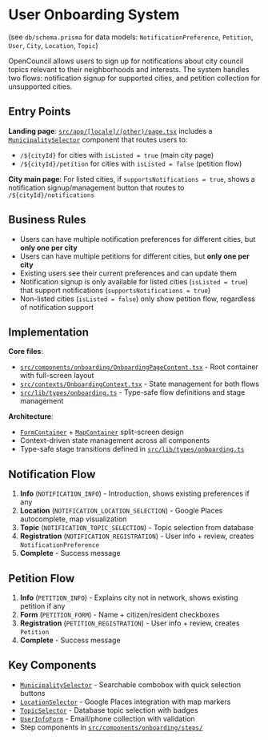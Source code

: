 # User Onboarding System

(see `db/schema.prisma` for data models: `NotificationPreference`, `Petition`, `User`, `City`, `Location`, `Topic`)

OpenCouncil allows users to sign up for notifications about city council topics relevant to their neighborhoods and interests. The system handles two flows: notification signup for supported cities, and petition collection for unsupported cities.

## Entry Points

**Landing page**: [`src/app/[locale]/(other)/page.tsx`](/src/app/[locale]/(other)/page.tsx) includes a [`MunicipalitySelector`](/src/components/onboarding/selectors/MunicipalitySelector.tsx) component that routes users to:
- `/${cityId}` for cities with `isListed = true` (main city page)
- `/${cityId}/petition` for cities with `isListed = false` (petition flow)

**City main page**: For listed cities, if `supportsNotifications = true`, shows a notification signup/management button that routes to `/${cityId}/notifications`

## Business Rules

- Users can have multiple notification preferences for different cities, but **only one per city**
- Users can have multiple petitions for different cities, but **only one per city**
- Existing users see their current preferences and can update them
- Notification signup is only available for listed cities (`isListed = true`) that support notifications (`supportsNotifications = true`)
- Non-listed cities (`isListed = false`) only show petition flow, regardless of notification support

## Implementation

**Core files**:
- [`src/components/onboarding/OnboardingPageContent.tsx`](/src/components/onboarding/OnboardingPageContent.tsx) - Root container with full-screen layout
- [`src/contexts/OnboardingContext.tsx`](/src/contexts/OnboardingContext.tsx) - State management for both flows
- [`src/lib/types/onboarding.ts`](/src/lib/types/onboarding.ts) - Type-safe flow definitions and stage management

**Architecture**:
- [`FormContainer`](/src/components/onboarding/containers/FormContainer.tsx) + [`MapContainer`](/src/components/onboarding/containers/MapContainer.tsx) split-screen design
- Context-driven state management across all components
- Type-safe stage transitions defined in [`src/lib/types/onboarding.ts`](/src/lib/types/onboarding.ts)

## Notification Flow
1. **Info** (`NOTIFICATION_INFO`) - Introduction, shows existing preferences if any
2. **Location** (`NOTIFICATION_LOCATION_SELECTION`) - Google Places autocomplete, map visualization
3. **Topic** (`NOTIFICATION_TOPIC_SELECTION`) - Topic selection from database
4. **Registration** (`NOTIFICATION_REGISTRATION`) - User info + review, creates `NotificationPreference`
5. **Complete** - Success message

## Petition Flow  
1. **Info** (`PETITION_INFO`) - Explains city not in network, shows existing petition if any
2. **Form** (`PETITION_FORM`) - Name + citizen/resident checkboxes
3. **Registration** (`PETITION_REGISTRATION`) - User info + review, creates `Petition`  
4. **Complete** - Success message

## Key Components
- [`MunicipalitySelector`](/src/components/onboarding/selectors/MunicipalitySelector.tsx) - Searchable combobox with quick selection buttons
- [`LocationSelector`](/src/components/onboarding/selectors/LocationSelector.tsx) - Google Places integration with map markers
- [`TopicSelector`](/src/components/onboarding/selectors/TopicSelector.tsx) - Database topic selection with badges
- [`UserInfoForm`](/src/components/onboarding/UserInfoForm.tsx) - Email/phone collection with validation
- Step components in [`src/components/onboarding/steps/`](/src/components/onboarding/steps/)





